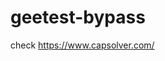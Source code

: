 # geetest-bypass
check https://www.capsolver.com/ 





















                                                                                                                                                              